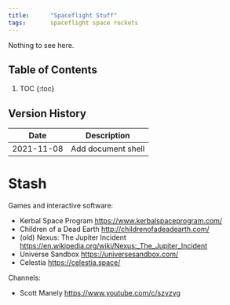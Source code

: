 ```yaml
---
title:      "Spaceflight Stuff"
tags:       spaceflight space rockets
---
```


Nothing to see here.

## Table of Contents

1.  TOC
{:toc}

## Version History

|Date       |Description
|---        |---
|2021-11-08 |Add document shell

# Stash

Games and interactive software:

-   Kerbal Space Program https://www.kerbalspaceprogram.com/
-   Children of a Dead Earth http://childrenofadeadearth.com/
-   (old) Nexus: The Jupiter Incident https://en.wikipedia.org/wiki/Nexus:_The_Jupiter_Incident
-   Universe Sandbox https://universesandbox.com/
-   Celestia https://celestia.space/

Channels:

-   Scott Manely https://www.youtube.com/c/szyzyg
